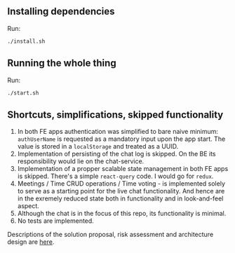 ## Installing dependencies
Run:
```bash
./install.sh
```

## Running the whole thing
Run:
```bash
./start.sh
```

## Shortcuts, simplifications, skipped functionality
1. In both FE apps authentication was simplified to bare naive minimum:
`authUserName` is requested as a mandatory input upon the app start. The value is stored in a `localStorage` and treated as a UUID.
2. Implementation of persisting of the chat log is skipped. On the BE its responsibility would lie on the chat-service.
3. Implementation of a propper scalable state management in both FE apps is skipped. There's a simple `react-query` code. I would go for `redux`.
4. Meetings / Time CRUD operations / Time voting - is implemented solely to serve as a starting point for the live chat functionality. And hence are in the exremely reduced state both in functionality and in look-and-feel aspect.
5. Although the chat is in the focus of this repo, its functionality is minimal.
6. No tests are implemented.

Descriptions of the solution proposal, risk assessment and architecture design are [here](./doc/SOLUTION.md).
